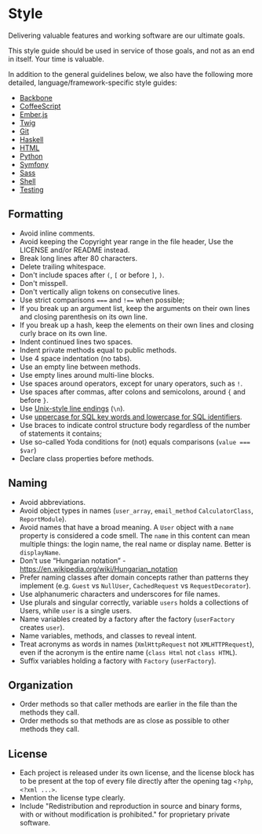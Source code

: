 Style
=====

Delivering valuable features and working software are our ultimate goals.
 
This style guide should be used in service of those goals, and not as an
end in itself. Your time is valuable.

In addition to the general guidelines below, we also have the following more
detailed, language/framework-specific style guides:

* [Backbone](backbone)
* [CoffeeScript](coffeescript)
* [Ember.js](ember)
* [Twig](twig)
* [Git](git)
* [Haskell](haskell)
* [HTML](html)
* [Python](python)
* [Symfony](symfony)
* [Sass](sass)
* [Shell](shell)
* [Testing](testing)

Formatting
----------

* Avoid inline comments.
* Avoid keeping the Copyright year range in the file header,
  Use the LICENSE and/or README instead.
* Break long lines after 80 characters.
* Delete trailing whitespace.
* Don't include spaces after `(`, `[` or before `]`, `)`.
* Don't misspell.
* Don't vertically align tokens on consecutive lines.
* Use strict comparisons `===` and `!==` when possible;
* If you break up an argument list, keep the arguments on their own lines and
  closing parenthesis on its own line.
* If you break up a hash, keep the elements on their own lines and closing curly
  brace on its own line.
* Indent continued lines two spaces.
* Indent private methods equal to public methods.
* Use 4 space indentation (no tabs).
* Use an empty line between methods.
* Use empty lines around multi-line blocks.
* Use spaces around operators, except for unary operators, such as `!`.
* Use spaces after commas, after colons and semicolons, around `{` and before `}`.
* Use [Unix-style line endings] (`\n`).
* Use [uppercase for SQL key words and lowercase for SQL identifiers].
* Use braces to indicate control structure body regardless of the number of
  statements it contains;
* Use so-called Yoda conditions for (not) equals comparisons (``value === $var``)
* Declare class properties before methods.

[uppercase for SQL key words and lowercase for SQL identifiers]: http://www.postgresql.org/docs/9.2/static/sql-syntax-lexical.html#SQL-SYNTAX-IDENTIFIERS
[Unix-style line endings]: http://unix.stackexchange.com/questions/23903/should-i-end-my-text-script-files-with-a-newline

Naming
------

* Avoid abbreviations.
* Avoid object types in names (`user_array`, `email_method` `CalculatorClass`, `ReportModule`).
* Avoid names that have a broad meaning. A ``User`` object with a ``name`` property is considered
  a code smell. The ``name`` in this content can mean multiple things:
  the login name, the real name or display name. Better is `displayName`.
* Don't use “Hungarian notation” - https://en.wikipedia.org/wiki/Hungarian_notation
* Prefer naming classes after domain concepts rather than patterns they
  implement (e.g. `Guest` vs `NullUser`, `CachedRequest` vs `RequestDecorator`).
* Use alphanumeric characters and underscores for file names.
* Use plurals and singular correctly, variable `users` holds a collections
  of Users, while `user` is a single users.
* Name variables created by a factory after the factory (`userFactory`
  creates `user`).
* Name variables, methods, and classes to reveal intent.
* Treat acronyms as words in names (`XmlHttpRequest` not `XMLHTTPRequest`),
  even if the acronym is the entire name (`class Html` not `class HTML`).
* Suffix variables holding a factory with `Factory` (`userFactory`).

Organization
------------

* Order methods so that caller methods are earlier in the file than the methods
  they call.
* Order methods so that methods are as close as possible to other methods they
  call.
  
License
-------

* Each project is released under its own license, and the license block has to be
  present at the top of every file directly after the opening tag `<?php`, `<?xml ...>`.
* Mention the license type clearly.
* Include "Redistribution and reproduction in source and binary forms,
  with or without modification is prohibited." for proprietary private software.
